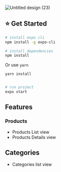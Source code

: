 ![Untitled design (23)](https://github.com/codexpression-nj/ShoppingSpreeApp-React-Native/assets/64089457/eee9e5c7-eb94-4b49-ae00-25859d235791)
## :star: Get Started
```bash
# install expo cli
npm install -g expo-cli
```
``` bash
# install dependencies
npm install
```
Or use `yarn`
``` bash
yarn install
```
``` bash

# run project
expo start
```



## Features
### Products
- Products List view
- Products Details view
  
## Categories
- Categories list view

